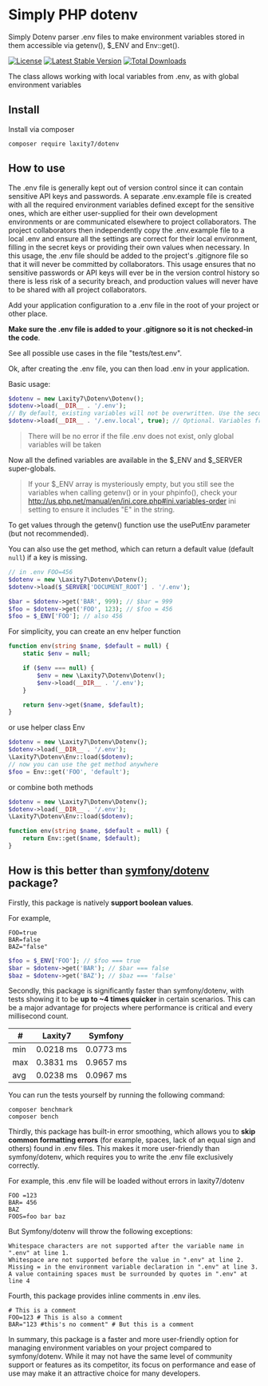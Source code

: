 # Simply PHP dotenv

Simply Dotenv parser .env files to make environment variables stored in them accessible via getenv(), $_ENV and Env::get().

[![License](https://img.shields.io/github/license/laxity7/dotenv.svg)](https://github.com/laxity7/dotenv/blob/master/LICENSE)
[![Latest Stable Version](https://img.shields.io/packagist/v/laxity7/dotenv.svg)](https://packagist.org/packages/laxity7/dotenv)
[![Total Downloads](https://img.shields.io/packagist/dt/laxity7/dotenv.svg)](https://packagist.org/packages/laxity7/dotenv)

The class allows working with local variables from .env, as with global environment variables

## Install

Install via composer 

```shell
composer require laxity7/dotenv
```

## How to use

The .env file is generally kept out of version control since it can contain 
sensitive API keys and passwords. A separate .env.example file is created with 
all the required environment variables defined except for the sensitive ones, 
which are either user-supplied for their own development environments or are 
communicated elsewhere to project collaborators. The project collaborators then 
independently copy the .env.example file to a local .env and ensure all the settings 
are correct for their local environment, filling in the secret keys or providing their 
own values when necessary. In this usage, the .env file should be added to the project's 
.gitignore file so that it will never be committed by collaborators. This usage ensures 
that no sensitive passwords or API keys will ever be in the version control history so 
there is less risk of a security breach, and production values will never have to be 
shared with all project collaborators.

Add your application configuration to a .env file in the root of your project or other place.

**Make sure the .env file is added to your .gitignore so it is not checked-in the code**.

See all possible use cases in the file "tests/test.env".

Ok, after creating the .env file, you can then load .env in your application.

Basic usage:

```php
$dotenv = new Laxity7\Dotenv\Dotenv();
$dotenv->load(__DIR__ . '/.env');
// By default, existing variables will not be overwritten. Use the second parameter in load ()
$dotenv->load(__DIR__ . '/.env.local', true); // Optional. Variables from this file will not overwrite existing variables.
```

> There will be no error if the file .env does not exist, only global variables will be taken

Now all the defined variables are available in the $_ENV and $_SERVER super-globals.

> If your $_ENV array is mysteriously empty, but you still see the variables when calling 
> getenv() or in your phpinfo(), check your 
> http://us.php.net/manual/en/ini.core.php#ini.variables-order 
> ini setting to ensure it includes "E" in the string.

To get values through the getenv() function use the usePutEnv parameter (but not recommended).

You can also use the get method, which can return a default value (default `null`) if a key is missing.

```php
// in .env FOO=456
$dotenv = new \Laxity7\Dotenv\Dotenv();
$dotenv->load($_SERVER['DOCUMENT_ROOT'] . '/.env');

$bar = $dotenv->get('BAR', 999); // $bar = 999
$foo = $dotenv->get('FOO', 123); // $foo = 456
$foo = $_ENV['FOO']; // also 456
```

For simplicity, you can create an env helper function

```php
function env(string $name, $default = null) {
    static $env = null;

    if ($env === null) {
        $env = new \Laxity7\Dotenv\Dotenv();
        $env->load(__DIR__ . '/.env');
    }

    return $env->get($name, $default);
}
```

or use helper class Env

```php
$dotenv = new \Laxity7\Dotenv\Dotenv();
$dotenv->load(__DIR__ . '/.env');
\Laxity7\Dotenv\Env::load($dotenv);
// now you can use the get method anywhere
$foo = Env::get('FOO', 'default');
```

or combine both methods

```php
$dotenv = new \Laxity7\Dotenv\Dotenv();
$dotenv->load(__DIR__ . '/.env');
\Laxity7\Dotenv\Env::load($dotenv);

function env(string $name, $default = null) {
    return Env::get($name, $default);
}
```

## How is this better than [symfony/dotenv](https://github.com/symfony/dotenv) package?

Firstly, this package is natively **support boolean values**.

For example,

```dotenv 
FOO=true
BAR=false
BAZ="false"
```

```php
$foo = $_ENV['FOO']; // $foo === true
$bar = $dotenv->get('BAR'); // $bar === false
$baz = $dotenv->get('BAZ'); // $baz === 'false'
```

Secondly, this package is significantly faster than symfony/dotenv, with tests showing it to be **up to ~4 times quicker** in certain scenarios.
This can be a major advantage for projects where performance is critical and every millisecond count.

| #   | Laxity7   | Symfony   |
|-----|-----------|-----------|
| min | 0.0218 ms | 0.0773 ms |
| max | 0.3831 ms | 0.9657 ms |
| avg | 0.0238 ms | 0.0967 ms |

You can run the tests yourself by running the following command:

```shell
composer benchmark
composer bench
```

Thirdly, this package has built-in error smoothing, which allows you to **skip common formatting errors** (for example, spaces, lack of an equal sign and
others) found in .env files. This makes it more user-friendly than symfony/dotenv, which requires you to write the .env file exclusively correctly.

For example, this .env file will be loaded without errors in laxity7/dotenv

```dotenv
FOO =123
BAR= 456
BAZ
FOOS=foo bar baz
```

But Symfony/dotenv will throw the following exceptions:

```
Whitespace characters are not supported after the variable name in ".env" at line 1.
Whitespace are not supported before the value in ".env" at line 2.
Missing = in the environment variable declaration in ".env" at line 3.
A value containing spaces must be surrounded by quotes in ".env" at line 4
```

Fourth, this package provides inline comments in .env iles.

```dotenv
# This is a comment
FOO=123 # This is also a comment
BAR="123 #this's no comment" # But this is a comment
```

In summary, this package is a faster and more user-friendly option for managing environment variables on your project compared to symfony/dotenv.
While it may not have the same level of community support or features as its competitor, its focus on performance and ease of use may make it an attractive
choice for many developers.
